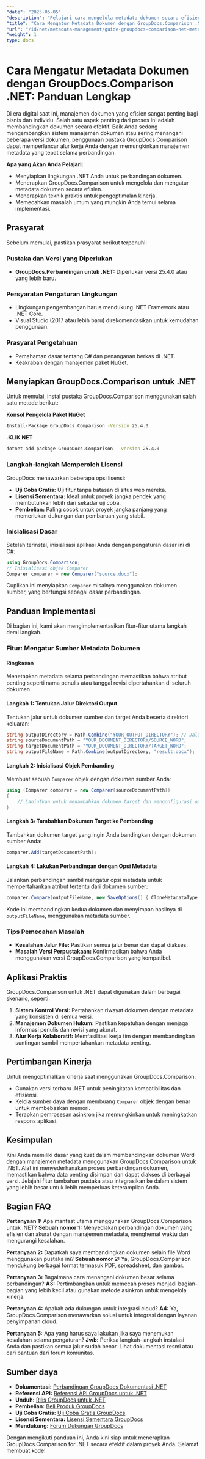 ```yaml
---
"date": "2025-05-05"
"description": "Pelajari cara mengelola metadata dokumen secara efisien menggunakan GroupDocs.Comparison .NET. Panduan ini mencakup teknik penyiapan, penerapan, dan pengoptimalan."
"title": "Cara Mengatur Metadata Dokumen dengan GroupDocs.Comparison .NET untuk Manajemen Dokumen yang Efisien"
"url": "/id/net/metadata-management/guide-groupdocs-comparison-net-metadata-setting/"
"weight": 1
type: docs
---
```

# Cara Mengatur Metadata Dokumen dengan GroupDocs.Comparison .NET: Panduan Lengkap

Di era digital saat ini, manajemen dokumen yang efisien sangat penting bagi bisnis dan individu. Salah satu aspek penting dari proses ini adalah membandingkan dokumen secara efektif. Baik Anda sedang mengembangkan sistem manajemen dokumen atau sering menangani beberapa versi dokumen, penggunaan pustaka GroupDocs.Comparison dapat memperlancar alur kerja Anda dengan memungkinkan manajemen metadata yang tepat selama perbandingan.

**Apa yang Akan Anda Pelajari:**
- Menyiapkan lingkungan .NET Anda untuk perbandingan dokumen.
- Menerapkan GroupDocs.Comparison untuk mengelola dan mengatur metadata dokumen secara efisien.
- Menerapkan teknik praktis untuk pengoptimalan kinerja.
- Memecahkan masalah umum yang mungkin Anda temui selama implementasi.

## Prasyarat

Sebelum memulai, pastikan prasyarat berikut terpenuhi:

### Pustaka dan Versi yang Diperlukan
- **GroupDocs.Perbandingan untuk .NET:** Diperlukan versi 25.4.0 atau yang lebih baru.

### Persyaratan Pengaturan Lingkungan
- Lingkungan pengembangan harus mendukung .NET Framework atau .NET Core.
- Visual Studio (2017 atau lebih baru) direkomendasikan untuk kemudahan penggunaan.

### Prasyarat Pengetahuan
- Pemahaman dasar tentang C# dan penanganan berkas di .NET.
- Keakraban dengan manajemen paket NuGet.

## Menyiapkan GroupDocs.Comparison untuk .NET

Untuk memulai, instal pustaka GroupDocs.Comparison menggunakan salah satu metode berikut:

**Konsol Pengelola Paket NuGet**
```bash
Install-Package GroupDocs.Comparison -Version 25.4.0
```

**.KLIK NET**
```bash
dotnet add package GroupDocs.Comparison --version 25.4.0
```

### Langkah-langkah Memperoleh Lisensi

GroupDocs menawarkan beberapa opsi lisensi:
- **Uji Coba Gratis:** Uji fitur tanpa batasan di situs web mereka.
- **Lisensi Sementara:** Ideal untuk proyek jangka pendek yang membutuhkan lebih dari sekadar uji coba.
- **Pembelian:** Paling cocok untuk proyek jangka panjang yang memerlukan dukungan dan pembaruan yang stabil.

### Inisialisasi Dasar

Setelah terinstal, inisialisasi aplikasi Anda dengan pengaturan dasar ini di C#:
```csharp
using GroupDocs.Comparison;
// Inisialisasi objek Comparer
Comparer comparer = new Comparer("source.docx");
```
Cuplikan ini menyiapkan `Comparer` misalnya menggunakan dokumen sumber, yang berfungsi sebagai dasar perbandingan.

## Panduan Implementasi

Di bagian ini, kami akan mengimplementasikan fitur-fitur utama langkah demi langkah.

### Fitur: Mengatur Sumber Metadata Dokumen

#### Ringkasan
Menetapkan metadata selama perbandingan memastikan bahwa atribut penting seperti nama penulis atau tanggal revisi dipertahankan di seluruh dokumen.

#### Langkah 1: Tentukan Jalur Direktori Output
Tentukan jalur untuk dokumen sumber dan target Anda beserta direktori keluaran:
```csharp
string outputDirectory = Path.Combine("YOUR_OUTPUT_DIRECTORY"); // Jalan Anda yang sebenarnya di sini
string sourceDocumentPath = "YOUR_DOCUMENT_DIRECTORY/SOURCE_WORD";
string targetDocumentPath = "YOUR_DOCUMENT_DIRECTORY/TARGET_WORD";
string outputFileName = Path.Combine(outputDirectory, "result.docx");
```

#### Langkah 2: Inisialisasi Objek Pembanding
Membuat sebuah `Comparer` objek dengan dokumen sumber Anda:
```csharp
using (Comparer comparer = new Comparer(sourceDocumentPath))
{
    // Lanjutkan untuk menambahkan dokumen target dan mengonfigurasi opsi metadata.
}
```

#### Langkah 3: Tambahkan Dokumen Target ke Pembanding
Tambahkan dokumen target yang ingin Anda bandingkan dengan dokumen sumber Anda:
```csharp
comparer.Add(targetDocumentPath);
```

#### Langkah 4: Lakukan Perbandingan dengan Opsi Metadata
Jalankan perbandingan sambil mengatur opsi metadata untuk mempertahankan atribut tertentu dari dokumen sumber:
```csharp
comparer.Compare(outputFileName, new SaveOptions() { CloneMetadataType = MetadataType.Source });
```
Kode ini membandingkan kedua dokumen dan menyimpan hasilnya di `outputFileName`, menggunakan metadata sumber.

### Tips Pemecahan Masalah
- **Kesalahan Jalur File:** Pastikan semua jalur benar dan dapat diakses.
- **Masalah Versi Perpustakaan:** Konfirmasikan bahwa Anda menggunakan versi GroupDocs.Comparison yang kompatibel.

## Aplikasi Praktis

GroupDocs.Comparison untuk .NET dapat digunakan dalam berbagai skenario, seperti:
1. **Sistem Kontrol Versi:** Pertahankan riwayat dokumen dengan metadata yang konsisten di semua versi.
2. **Manajemen Dokumen Hukum:** Pastikan kepatuhan dengan menjaga informasi penulis dan revisi yang akurat.
3. **Alur Kerja Kolaboratif:** Memfasilitasi kerja tim dengan membandingkan suntingan sambil mempertahankan metadata penting.

## Pertimbangan Kinerja

Untuk mengoptimalkan kinerja saat menggunakan GroupDocs.Comparison:
- Gunakan versi terbaru .NET untuk peningkatan kompatibilitas dan efisiensi.
- Kelola sumber daya dengan membuang `Comparer` objek dengan benar untuk membebaskan memori.
- Terapkan pemrosesan asinkron jika memungkinkan untuk meningkatkan respons aplikasi.

## Kesimpulan

Kini Anda memiliki dasar yang kuat dalam membandingkan dokumen Word dengan manajemen metadata menggunakan GroupDocs.Comparison untuk .NET. Alat ini menyederhanakan proses perbandingan dokumen, memastikan bahwa data penting disimpan dan dapat diakses di berbagai versi. Jelajahi fitur tambahan pustaka atau integrasikan ke dalam sistem yang lebih besar untuk lebih memperluas keterampilan Anda.

## Bagian FAQ

**Pertanyaan 1:** Apa manfaat utama menggunakan GroupDocs.Comparison untuk .NET?
**Sebuah nomor 1:** Menyediakan perbandingan dokumen yang efisien dan akurat dengan manajemen metadata, menghemat waktu dan mengurangi kesalahan.

**Pertanyaan 2:** Dapatkah saya membandingkan dokumen selain file Word menggunakan pustaka ini?
**Sebuah nomor 2:** Ya, GroupDocs.Comparison mendukung berbagai format termasuk PDF, spreadsheet, dan gambar.

**Pertanyaan 3:** Bagaimana cara menangani dokumen besar selama perbandingan?
**A3:** Pertimbangkan untuk memecah proses menjadi bagian-bagian yang lebih kecil atau gunakan metode asinkron untuk mengelola kinerja.

**Pertanyaan 4:** Apakah ada dukungan untuk integrasi cloud?
**A4:** Ya, GroupDocs.Comparison menawarkan solusi untuk integrasi dengan layanan penyimpanan cloud.

**Pertanyaan 5:** Apa yang harus saya lakukan jika saya menemukan kesalahan selama pengaturan?
**Jwb:** Periksa langkah-langkah instalasi Anda dan pastikan semua jalur sudah benar. Lihat dokumentasi resmi atau cari bantuan dari forum komunitas.

## Sumber daya
- **Dokumentasi:** [Perbandingan GroupDocs Dokumentasi .NET](https://docs.groupdocs.com/comparison/net/)
- **Referensi API:** [Referensi API GroupDocs untuk .NET](https://reference.groupdocs.com/comparison/net/)
- **Unduh:** [Rilis GroupDocs untuk .NET](https://releases.groupdocs.com/comparison/net/)
- **Pembelian:** [Beli Produk GroupDocs](https://purchase.groupdocs.com/buy)
- **Uji Coba Gratis:** [Uji Coba Gratis GroupDocs](https://releases.groupdocs.com/comparison/net/)
- **Lisensi Sementara:** [Lisensi Sementara GroupDocs](https://purchase.groupdocs.com/temporary-license/)
- **Mendukung:** [Forum Dukungan GroupDocs](https://forum.groupdocs.com/c/comparison/)

Dengan mengikuti panduan ini, Anda kini siap untuk menerapkan GroupDocs.Comparison for .NET secara efektif dalam proyek Anda. Selamat membuat kode!